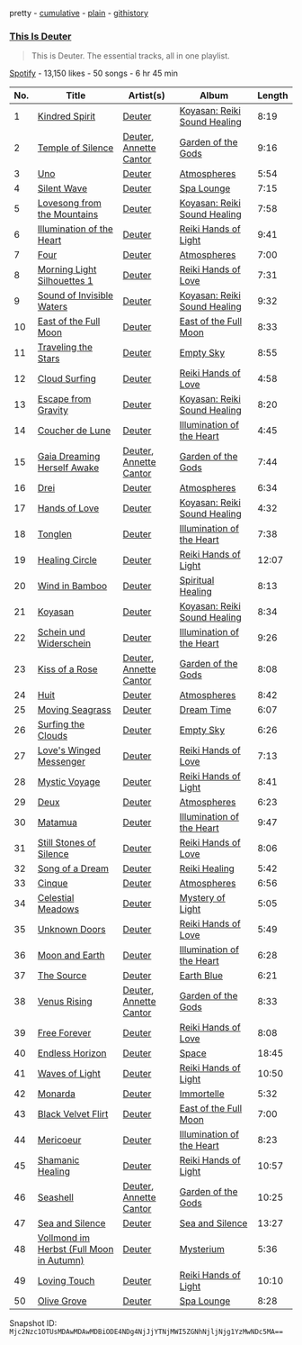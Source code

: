 pretty - [cumulative](/playlists/cumulative/37i9dQZF1DZ06evO25w5pM.md) - [plain](/playlists/plain/37i9dQZF1DZ06evO25w5pM) - [githistory](https://github.githistory.xyz/mackorone/spotify-playlist-archive/blob/main/playlists/plain/37i9dQZF1DZ06evO25w5pM)

### [This Is Deuter](https://open.spotify.com/playlist/37i9dQZF1DZ06evO25w5pM)

> This is Deuter\. The essential tracks, all in one playlist.

[Spotify](https://open.spotify.com/user/spotify) - 13,150 likes - 50 songs - 6 hr 45 min

| No. | Title | Artist(s) | Album | Length |
|---|---|---|---|---|
| 1 | [Kindred Spirit](https://open.spotify.com/track/3DnYVJJH3H6P7Svy4x2DYT) | [Deuter](https://open.spotify.com/artist/3AGvwnXbUo9LoAU2P5qYHB) | [Koyasan: Reiki Sound Healing](https://open.spotify.com/album/2KqIIRnERVHqimzQSAZaRD) | 8:19 |
| 2 | [Temple of Silence](https://open.spotify.com/track/5RVcMhbIaIfekTjo7zL8ij) | [Deuter](https://open.spotify.com/artist/3AGvwnXbUo9LoAU2P5qYHB), [Annette Cantor](https://open.spotify.com/artist/0fOvSSksaEdKDYatJdvV3t) | [Garden of the Gods](https://open.spotify.com/album/1wc26fYznDqctLKiRFZyDR) | 9:16 |
| 3 | [Uno](https://open.spotify.com/track/6VoYnLiXIpKLg7j2Tnq95x) | [Deuter](https://open.spotify.com/artist/3AGvwnXbUo9LoAU2P5qYHB) | [Atmospheres](https://open.spotify.com/album/7xM8Cmd7tMpa6z1eQxZPeG) | 5:54 |
| 4 | [Silent Wave](https://open.spotify.com/track/27F6TPCUQ9eI2gXwO8Ngr1) | [Deuter](https://open.spotify.com/artist/3AGvwnXbUo9LoAU2P5qYHB) | [Spa Lounge](https://open.spotify.com/album/6ERp3okLOeeQerFReJnCCK) | 7:15 |
| 5 | [Lovesong from the Mountains](https://open.spotify.com/track/3MJd5S8ZIUp19dVvKxgNoe) | [Deuter](https://open.spotify.com/artist/3AGvwnXbUo9LoAU2P5qYHB) | [Koyasan: Reiki Sound Healing](https://open.spotify.com/album/2KqIIRnERVHqimzQSAZaRD) | 7:58 |
| 6 | [Illumination of the Heart](https://open.spotify.com/track/4PSXQc6mV7ZJpLEJ4vkfUR) | [Deuter](https://open.spotify.com/artist/3AGvwnXbUo9LoAU2P5qYHB) | [Reiki Hands of Light](https://open.spotify.com/album/296Ap83do1F6OHL4M6Dn4I) | 9:41 |
| 7 | [Four](https://open.spotify.com/track/07kJszAySuuMhJ8UqXS8PS) | [Deuter](https://open.spotify.com/artist/3AGvwnXbUo9LoAU2P5qYHB) | [Atmospheres](https://open.spotify.com/album/7xM8Cmd7tMpa6z1eQxZPeG) | 7:00 |
| 8 | [Morning Light Silhouettes 1](https://open.spotify.com/track/7qhqxUZim8dgGAe7dzhVlR) | [Deuter](https://open.spotify.com/artist/3AGvwnXbUo9LoAU2P5qYHB) | [Reiki Hands of Love](https://open.spotify.com/album/0ZyDrVKICSJ9nbqRa3hgZh) | 7:31 |
| 9 | [Sound of Invisible Waters](https://open.spotify.com/track/2SIgGbcduNKHTFEFcvmUaS) | [Deuter](https://open.spotify.com/artist/3AGvwnXbUo9LoAU2P5qYHB) | [Koyasan: Reiki Sound Healing](https://open.spotify.com/album/2KqIIRnERVHqimzQSAZaRD) | 9:32 |
| 10 | [East of the Full Moon](https://open.spotify.com/track/0eYaVwb5vYMBUvlxrS4C5u) | [Deuter](https://open.spotify.com/artist/3AGvwnXbUo9LoAU2P5qYHB) | [East of the Full Moon](https://open.spotify.com/album/1KVVHP66MYMaHF1D32qSon) | 8:33 |
| 11 | [Traveling the Stars](https://open.spotify.com/track/6RqAsTGE7uw6BKlUN2Gpln) | [Deuter](https://open.spotify.com/artist/3AGvwnXbUo9LoAU2P5qYHB) | [Empty Sky](https://open.spotify.com/album/3bHtL7JF8pX31w75jIljIn) | 8:55 |
| 12 | [Cloud Surfing](https://open.spotify.com/track/1HuFkAl8FJnL83syXSPnUb) | [Deuter](https://open.spotify.com/artist/3AGvwnXbUo9LoAU2P5qYHB) | [Reiki Hands of Love](https://open.spotify.com/album/0ZyDrVKICSJ9nbqRa3hgZh) | 4:58 |
| 13 | [Escape from Gravity](https://open.spotify.com/track/7MiXBG25ozczXh5e472Hia) | [Deuter](https://open.spotify.com/artist/3AGvwnXbUo9LoAU2P5qYHB) | [Koyasan: Reiki Sound Healing](https://open.spotify.com/album/2KqIIRnERVHqimzQSAZaRD) | 8:20 |
| 14 | [Coucher de Lune](https://open.spotify.com/track/7lGuSZj1abRWIJ2JDsiCxe) | [Deuter](https://open.spotify.com/artist/3AGvwnXbUo9LoAU2P5qYHB) | [Illumination of the Heart](https://open.spotify.com/album/3UoxMmQNLKyu2XkxKFvB90) | 4:45 |
| 15 | [Gaia Dreaming Herself Awake](https://open.spotify.com/track/7lQ6P6agn49OUCedmJSw5q) | [Deuter](https://open.spotify.com/artist/3AGvwnXbUo9LoAU2P5qYHB), [Annette Cantor](https://open.spotify.com/artist/0fOvSSksaEdKDYatJdvV3t) | [Garden of the Gods](https://open.spotify.com/album/1wc26fYznDqctLKiRFZyDR) | 7:44 |
| 16 | [Drei](https://open.spotify.com/track/0mK2VcykSMfiX3lsHMwsph) | [Deuter](https://open.spotify.com/artist/3AGvwnXbUo9LoAU2P5qYHB) | [Atmospheres](https://open.spotify.com/album/7xM8Cmd7tMpa6z1eQxZPeG) | 6:34 |
| 17 | [Hands of Love](https://open.spotify.com/track/5jhjteLUEdraJNZOWco1dN) | [Deuter](https://open.spotify.com/artist/3AGvwnXbUo9LoAU2P5qYHB) | [Koyasan: Reiki Sound Healing](https://open.spotify.com/album/2KqIIRnERVHqimzQSAZaRD) | 4:32 |
| 18 | [Tonglen](https://open.spotify.com/track/2GiGFQOH4Dzb3hK895quaS) | [Deuter](https://open.spotify.com/artist/3AGvwnXbUo9LoAU2P5qYHB) | [Illumination of the Heart](https://open.spotify.com/album/3UoxMmQNLKyu2XkxKFvB90) | 7:38 |
| 19 | [Healing Circle](https://open.spotify.com/track/5YYQOMiPMTbw18fJj6rG4w) | [Deuter](https://open.spotify.com/artist/3AGvwnXbUo9LoAU2P5qYHB) | [Reiki Hands of Light](https://open.spotify.com/album/296Ap83do1F6OHL4M6Dn4I) | 12:07 |
| 20 | [Wind in Bamboo](https://open.spotify.com/track/35GhFYRrUA5yepizpGgFxF) | [Deuter](https://open.spotify.com/artist/3AGvwnXbUo9LoAU2P5qYHB) | [Spiritual Healing](https://open.spotify.com/album/40zjyuW6wrUhGKCuhMZCEA) | 8:13 |
| 21 | [Koyasan](https://open.spotify.com/track/5lV4TxufL1Sq5zfC8Gz2CZ) | [Deuter](https://open.spotify.com/artist/3AGvwnXbUo9LoAU2P5qYHB) | [Koyasan: Reiki Sound Healing](https://open.spotify.com/album/2KqIIRnERVHqimzQSAZaRD) | 8:34 |
| 22 | [Schein und Widerschein](https://open.spotify.com/track/23j21SUvekEAMAmQKLRUY2) | [Deuter](https://open.spotify.com/artist/3AGvwnXbUo9LoAU2P5qYHB) | [Illumination of the Heart](https://open.spotify.com/album/3UoxMmQNLKyu2XkxKFvB90) | 9:26 |
| 23 | [Kiss of a Rose](https://open.spotify.com/track/1iYVLR0alUpxmIbIkoc1xg) | [Deuter](https://open.spotify.com/artist/3AGvwnXbUo9LoAU2P5qYHB), [Annette Cantor](https://open.spotify.com/artist/0fOvSSksaEdKDYatJdvV3t) | [Garden of the Gods](https://open.spotify.com/album/1wc26fYznDqctLKiRFZyDR) | 8:08 |
| 24 | [Huit](https://open.spotify.com/track/2BfQ8b6lOmOCohyKzhbiyD) | [Deuter](https://open.spotify.com/artist/3AGvwnXbUo9LoAU2P5qYHB) | [Atmospheres](https://open.spotify.com/album/7xM8Cmd7tMpa6z1eQxZPeG) | 8:42 |
| 25 | [Moving Seagrass](https://open.spotify.com/track/4xnZW5ewiv2cN2HRwUjIIh) | [Deuter](https://open.spotify.com/artist/3AGvwnXbUo9LoAU2P5qYHB) | [Dream Time](https://open.spotify.com/album/6T1U1ucDvCSyh4panZaZTP) | 6:07 |
| 26 | [Surfing the Clouds](https://open.spotify.com/track/1yiTyMECsbdBFlyeFXS3BY) | [Deuter](https://open.spotify.com/artist/3AGvwnXbUo9LoAU2P5qYHB) | [Empty Sky](https://open.spotify.com/album/3bHtL7JF8pX31w75jIljIn) | 6:26 |
| 27 | [Love's Winged Messenger](https://open.spotify.com/track/1H5R677QTxixhfBlGNMDtY) | [Deuter](https://open.spotify.com/artist/3AGvwnXbUo9LoAU2P5qYHB) | [Reiki Hands of Love](https://open.spotify.com/album/0ZyDrVKICSJ9nbqRa3hgZh) | 7:13 |
| 28 | [Mystic Voyage](https://open.spotify.com/track/7guiwTzSraP0ZHqBCMlnmE) | [Deuter](https://open.spotify.com/artist/3AGvwnXbUo9LoAU2P5qYHB) | [Reiki Hands of Light](https://open.spotify.com/album/296Ap83do1F6OHL4M6Dn4I) | 8:41 |
| 29 | [Deux](https://open.spotify.com/track/0qcnvg2hjGZpQlE33d8COA) | [Deuter](https://open.spotify.com/artist/3AGvwnXbUo9LoAU2P5qYHB) | [Atmospheres](https://open.spotify.com/album/7xM8Cmd7tMpa6z1eQxZPeG) | 6:23 |
| 30 | [Matamua](https://open.spotify.com/track/472kQ99QrEpFLaLBUglVF3) | [Deuter](https://open.spotify.com/artist/3AGvwnXbUo9LoAU2P5qYHB) | [Illumination of the Heart](https://open.spotify.com/album/3UoxMmQNLKyu2XkxKFvB90) | 9:47 |
| 31 | [Still Stones of Silence](https://open.spotify.com/track/7zUPTyOUvO41OBtA5BTwMr) | [Deuter](https://open.spotify.com/artist/3AGvwnXbUo9LoAU2P5qYHB) | [Reiki Hands of Love](https://open.spotify.com/album/0ZyDrVKICSJ9nbqRa3hgZh) | 8:06 |
| 32 | [Song of a Dream](https://open.spotify.com/track/46vGNHvQ4RL2LWddrDnR4T) | [Deuter](https://open.spotify.com/artist/3AGvwnXbUo9LoAU2P5qYHB) | [Reiki Healing](https://open.spotify.com/album/4Lb8o6jr6aSXjt9L8VAKMP) | 5:42 |
| 33 | [Cinque](https://open.spotify.com/track/0RDAF6UAfX2Yg6CVd9kI3p) | [Deuter](https://open.spotify.com/artist/3AGvwnXbUo9LoAU2P5qYHB) | [Atmospheres](https://open.spotify.com/album/7xM8Cmd7tMpa6z1eQxZPeG) | 6:56 |
| 34 | [Celestial Meadows](https://open.spotify.com/track/6wkfsDSCPrfEAEfQo8XYjx) | [Deuter](https://open.spotify.com/artist/3AGvwnXbUo9LoAU2P5qYHB) | [Mystery of Light](https://open.spotify.com/album/2U4w7DS7sZVl7uwWdp7wS9) | 5:05 |
| 35 | [Unknown Doors](https://open.spotify.com/track/1xYzlYdAQeHUdyJKbb6Vt5) | [Deuter](https://open.spotify.com/artist/3AGvwnXbUo9LoAU2P5qYHB) | [Reiki Hands of Love](https://open.spotify.com/album/0ZyDrVKICSJ9nbqRa3hgZh) | 5:49 |
| 36 | [Moon and Earth](https://open.spotify.com/track/07neilEX9t7aKFndygWFDK) | [Deuter](https://open.spotify.com/artist/3AGvwnXbUo9LoAU2P5qYHB) | [Illumination of the Heart](https://open.spotify.com/album/3UoxMmQNLKyu2XkxKFvB90) | 6:28 |
| 37 | [The Source](https://open.spotify.com/track/7z1DKo3h5CH80LmmSMjZHC) | [Deuter](https://open.spotify.com/artist/3AGvwnXbUo9LoAU2P5qYHB) | [Earth Blue](https://open.spotify.com/album/1v1v5JNGwKKcVkj9TAP4i5) | 6:21 |
| 38 | [Venus Rising](https://open.spotify.com/track/2Ugv31yiymtA9NnbJU3igD) | [Deuter](https://open.spotify.com/artist/3AGvwnXbUo9LoAU2P5qYHB), [Annette Cantor](https://open.spotify.com/artist/0fOvSSksaEdKDYatJdvV3t) | [Garden of the Gods](https://open.spotify.com/album/1wc26fYznDqctLKiRFZyDR) | 8:33 |
| 39 | [Free Forever](https://open.spotify.com/track/7tu8BZz19o4D1zQhLsWSRE) | [Deuter](https://open.spotify.com/artist/3AGvwnXbUo9LoAU2P5qYHB) | [Reiki Hands of Love](https://open.spotify.com/album/0ZyDrVKICSJ9nbqRa3hgZh) | 8:08 |
| 40 | [Endless Horizon](https://open.spotify.com/track/0dKDjp06BhgGzlwwhis1t3) | [Deuter](https://open.spotify.com/artist/3AGvwnXbUo9LoAU2P5qYHB) | [Space](https://open.spotify.com/album/64NKX4dhS7SN54li9VSTtx) | 18:45 |
| 41 | [Waves of Light](https://open.spotify.com/track/4DKQvhGkiY5UpG7aXF4IHb) | [Deuter](https://open.spotify.com/artist/3AGvwnXbUo9LoAU2P5qYHB) | [Reiki Hands of Light](https://open.spotify.com/album/296Ap83do1F6OHL4M6Dn4I) | 10:50 |
| 42 | [Monarda](https://open.spotify.com/track/0at96syawo9G6QQ3cVGNCx) | [Deuter](https://open.spotify.com/artist/3AGvwnXbUo9LoAU2P5qYHB) | [Immortelle](https://open.spotify.com/album/1VJfgOdQJUp4shVpYcIThy) | 5:32 |
| 43 | [Black Velvet Flirt](https://open.spotify.com/track/23d2D25xH2EYs8dy5bvi5Y) | [Deuter](https://open.spotify.com/artist/3AGvwnXbUo9LoAU2P5qYHB) | [East of the Full Moon](https://open.spotify.com/album/1KVVHP66MYMaHF1D32qSon) | 7:00 |
| 44 | [Mericoeur](https://open.spotify.com/track/2Yt7BGALGcWl1TEBtQEqBy) | [Deuter](https://open.spotify.com/artist/3AGvwnXbUo9LoAU2P5qYHB) | [Illumination of the Heart](https://open.spotify.com/album/3UoxMmQNLKyu2XkxKFvB90) | 8:23 |
| 45 | [Shamanic Healing](https://open.spotify.com/track/2mqLxY8Q3jH4VZxvKnscvc) | [Deuter](https://open.spotify.com/artist/3AGvwnXbUo9LoAU2P5qYHB) | [Reiki Hands of Light](https://open.spotify.com/album/296Ap83do1F6OHL4M6Dn4I) | 10:57 |
| 46 | [Seashell](https://open.spotify.com/track/5n4eXU7Rh2mOZIRTUCND1A) | [Deuter](https://open.spotify.com/artist/3AGvwnXbUo9LoAU2P5qYHB), [Annette Cantor](https://open.spotify.com/artist/0fOvSSksaEdKDYatJdvV3t) | [Garden of the Gods](https://open.spotify.com/album/1wc26fYznDqctLKiRFZyDR) | 10:25 |
| 47 | [Sea and Silence](https://open.spotify.com/track/573r9ga2NLtpu0gWEoPjRN) | [Deuter](https://open.spotify.com/artist/3AGvwnXbUo9LoAU2P5qYHB) | [Sea and Silence](https://open.spotify.com/album/2ua4MPOaV3V7UMGu6awemH) | 13:27 |
| 48 | [Vollmond im Herbst \(Full Moon in Autumn\)](https://open.spotify.com/track/7I42dEHbS8rKpu19tkQQ2A) | [Deuter](https://open.spotify.com/artist/3AGvwnXbUo9LoAU2P5qYHB) | [Mysterium](https://open.spotify.com/album/10YHfrv4zqC7WjpeEF445V) | 5:36 |
| 49 | [Loving Touch](https://open.spotify.com/track/0hdMmviZDiyTsuctkBtLpC) | [Deuter](https://open.spotify.com/artist/3AGvwnXbUo9LoAU2P5qYHB) | [Reiki Hands of Light](https://open.spotify.com/album/296Ap83do1F6OHL4M6Dn4I) | 10:10 |
| 50 | [Olive Grove](https://open.spotify.com/track/7G6SLZYw7lEBgvzVWEM4H7) | [Deuter](https://open.spotify.com/artist/3AGvwnXbUo9LoAU2P5qYHB) | [Spa Lounge](https://open.spotify.com/album/6ERp3okLOeeQerFReJnCCK) | 8:28 |

Snapshot ID: `Mjc2Nzc1OTUsMDAwMDAwMDBiODE4NDg4NjJjYTNjMWI5ZGNhNjljNjg1YzMwNDc5MA==`

